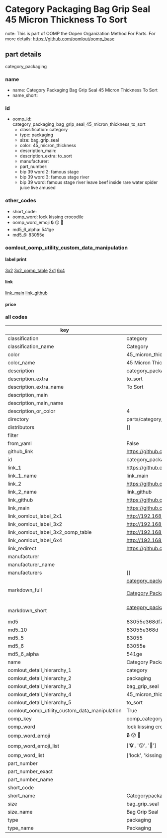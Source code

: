 # Category Packaging Bag Grip Seal 45 Micron Thickness To Sort  

note: This is part of OOMP the Oopen Organization Method For Parts. For more details: https://github.com/oomlout/oomp_base

##  part details
  



category_packaging



### name
* name: Category Packaging Bag Grip Seal 45 Micron Thickness To Sort
* name_short: 
### id
* oomp_id: category_packaging_bag_grip_seal_45_micron_thickness_to_sort
  * classification: category
  * type: packaging
  * size: bag_grip_seal
  * color: 45_micron_thickness
  * description_main: 
  * description_extra: to_sort
  * manufacturer: 
  * part_number: 
  * bip 39 word 2: famous stage
  * bip 39 word 3: famous stage river
  * bip 39 word: famous stage river leave beef inside rare water spider juice live amused

### other_codes
* short_code: 
* oomp_word: lock kissing crocodile
* oomp_word_emoji :lock: :kissing: :crocodile:
* md5_6_alpha: 541ge
* md5_6: 83055e






### oomlout_oomp_utility_custom_data_manipulation
#### label print
[3x2](http://192.168.1.245:1112/?label=oomp%20541ge)
[3x2_oomp_table](http://192.168.1.108:1112/?label=oomp%20541ge)
[2x1](http://192.168.1.242:1112/?label=oomp%20541ge)
[6x4](http://192.168.1.55:1112/?label=oomp%20541ge)    

#### link

[link_main](https://github.com/oomlout/oomlout_oomp_version_1_messy/tree/main/parts/category_packaging_bag_grip_seal_45_micron_thickness_to_sort) [link_github](https://github.com/oomlout/oomlout_oomp_version_1_messy/tree/main/parts/category_packaging_bag_grip_seal_45_micron_thickness_to_sort)                             

#### price







### all codes 
| key | value |  
| --- | --- |  
| classification | category |  
| classification_name | Category |  
| color | 45_micron_thickness |  
| color_name | 45 Micron Thickness |  
| description | category_packaging |  
| description_extra | to_sort |  
| description_extra_name | To Sort |  
| description_main |  |  
| description_main_name |  |  
| description_or_color | 4  |  
| directory | parts/category_packaging_bag_grip_seal_45_micron_thickness_to_sort |  
| distributors | [] |  
| filter |  |  
| from_yaml | False |  
| github_link | https://github.com/oomlout/oomlout_oomp_part_src/tree/main/parts/category_packaging_bag_grip_seal_45_micron_thickness_to_sort |  
| id | category_packaging_bag_grip_seal_45_micron_thickness_to_sort |  
| link_1 | https://github.com/oomlout/oomlout_oomp_version_1_messy/tree/main/parts/category_packaging_bag_grip_seal_45_micron_thickness_to_sort |  
| link_1_name | link_main |  
| link_2 | https://github.com/oomlout/oomlout_oomp_version_1_messy/tree/main/parts/category_packaging_bag_grip_seal_45_micron_thickness_to_sort |  
| link_2_name | link_github |  
| link_github | https://github.com/oomlout/oomlout_oomp_version_1_messy/tree/main/parts/category_packaging_bag_grip_seal_45_micron_thickness_to_sort |  
| link_main | https://github.com/oomlout/oomlout_oomp_version_1_messy/tree/main/parts/category_packaging_bag_grip_seal_45_micron_thickness_to_sort |  
| link_oomlout_label_2x1 | http://192.168.1.242:1112/?label=oomp%20541ge |  
| link_oomlout_label_3x2 | http://192.168.1.245:1112/?label=oomp%20541ge |  
| link_oomlout_label_3x2_oomp_table | http://192.168.1.108:1112/?label=oomp%20541ge |  
| link_oomlout_label_6x4 | http://192.168.1.55:1112/?label=oomp%20541ge |  
| link_redirect | https://github.com/oomlout/oomlout_oomp_version_1_messy/tree/main/parts/category_packaging_bag_grip_seal_45_micron_thickness_to_sort |  
| manufacturer |  |  
| manufacturer_name |  |  
| manufacturers | [] |  
| markdown_full | [category_packaging_bag_grip_seal_45_micron_thickness_to_sort](none)<br>[](none)<br>[Category Packaging Bag Grip Seal 45 Micron Thickness To Sort](none)<br><br> |  
| markdown_short | [category_packaging_bag_grip_seal_45_micron_thickness_to_sort](none)<br><br> |  
| md5 | 83055e368df7d641d48a07ef75b50a95 |  
| md5_10 | 83055e368d |  
| md5_5 | 83055 |  
| md5_6 | 83055e |  
| md5_6_alpha | 541ge |  
| name | Category Packaging Bag Grip Seal 45 Micron Thickness To Sort |  
| oomlout_detail_hierarchy_1 | category |  
| oomlout_detail_hierarchy_2 | packaging |  
| oomlout_detail_hierarchy_3 | bag_grip_seal |  
| oomlout_detail_hierarchy_4 | 45_micron_thickness |  
| oomlout_detail_hierarchy_5 | to_sort |  
| oomlout_oomp_utility_custom_data_manipulation | True |  
| oomp_key | oomp_category_packaging_bag_grip_seal_45_micron_thickness_to_sort |  
| oomp_word | lock kissing crocodile |  
| oomp_word_emoji | :lock: :kissing: :crocodile: |  
| oomp_word_emoji_list | [':lock:', ':kissing:', ':crocodile:'] |  
| oomp_word_list | ['lock', 'kissing', 'crocodile'] |  
| part_number |  |  
| part_number_exact |  |  
| part_number_name |  |  
| short_code |  |  
| short_name | Categorypackaging |  
| size | bag_grip_seal |  
| size_name | Bag Grip Seal |  
| type | packaging |  
| type_name | Packaging |  
